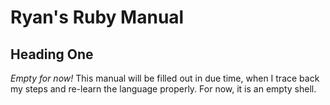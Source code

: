 # Ryan's Ruby Manual



## Heading One

*Empty for now!* This manual will be filled out in due time, when I trace back my steps and re-learn the language properly. For now, it is an empty shell.

